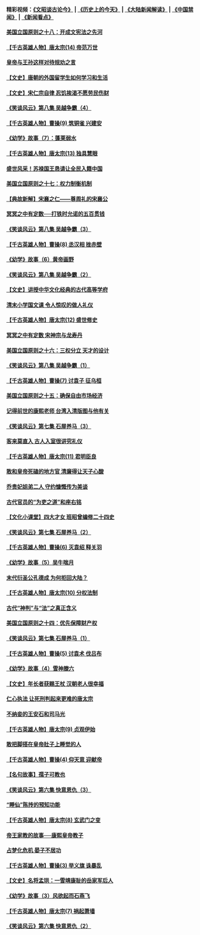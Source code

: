 #### 精彩视频：[《文昭谈古论今》](http://45.32.25.56/wenzhao) | [《历史上的今天》](http://45.32.25.56/today-in-history) | [《大陆新闻解读》](http://45.32.25.56/ntdtv-comedy) | [《中国禁闻》](http://45.32.25.56/ntdtv-news) | [《新闻看点》](http://45.32.25.56/news-insight) 

 #### [美国立国原则之十八：开成文宪法之先河](../pages/nsc975/n11008526.md?t=02090631) 

#### [【千古英雄人物】唐太宗(14) 帝范万世](../pages/nsc975/n8034234.md?t=02090631) 

#### [皇帝与王孙这样对待规劝之言](../pages/nsc975/n10994666.md?t=02090631) 

#### [【文史】唐朝的外国留学生如何学习和生活](../pages/nsc975/n11010825.md?t=02090631) 

#### [【文史】宋仁宗自律 忍饥挨渴不愿劳民伤财](../pages/nsc975/n10997349.md?t=02090631) 

#### [《笑谈风云》第八集 吴越争霸（4）](../pages/nsc975/n11010924.md?t=02090631) 

#### [【千古英雄人物】曹操(9) 筑铜雀 兴建安](../pages/nsc975/n7662497.md?t=02090631) 

#### [《幼学》故事（7）：蓬莱弱水](../pages/nsc975/n10990547.md?t=02090631) 

#### [【千古英雄人物】唐太宗(13) 独具慧眼](../pages/nsc975/n8034179.md?t=02090631) 

#### [盛世风采！苏禄国王恳请让全民入籍中国](../pages/nsc975/n10992284.md?t=02090631) 

#### [美国立国原则之十七：权力制衡机制](../pages/nsc975/n11002624.md?t=02090631) 

#### [【典故新解】宋襄之仁——尊周礼的宋襄公](../pages/nsc975/n11018653.md?t=02090631) 

#### [冥冥之中有定数──打铁时允诺的五百贯钱](../pages/nsc975/n334213.md?t=02090631) 

#### [《笑谈风云》第八集 吴越争霸（3）](../pages/nsc975/n11010889.md?t=02090631) 

#### [【千古英雄人物】曹操(8) 丞汉相 挫赤壁](../pages/nsc975/n7662490.md?t=02090631) 

#### [《幼学》故事（6）黄帝画野](../pages/nsc975/n10990546.md?t=02090631) 

#### [《笑谈风云》第八集 吴越争霸（2）](../pages/nsc975/n10996834.md?t=02090631) 

#### [【文史】讲授中华文化经典的古代高等学府](../pages/nsc975/n11003895.md?t=02090631) 

#### [清末小学国文课 令人惊叹的做人礼仪](../pages/nsc975/n10980226.md?t=02090631) 

#### [【千古英雄人物】唐太宗(12) 盛世修史](../pages/nsc975/n8034115.md?t=02090631) 

#### [冥冥之中有定数 宋神宗与龙寿丹](../pages/nsc975/n11008770.md?t=02090631) 

#### [美国立国原则之十六：三权分立 天才的设计](../pages/nsc975/n10991293.md?t=02090631) 

#### [《笑谈风云》第八集 吴越争霸（1）](../pages/nsc975/n10987751.md?t=02090631) 

#### [【千古英雄人物】曹操(7) 讨袁子 征乌桓](../pages/nsc975/n7662459.md?t=02090631) 

#### [美国立国原则之十五：确保自由市场经济](../pages/nsc975/n10957715.md?t=02090631) 

#### [记得前世的康熙老师 台湾入清版图与他有关](../pages/nsc975/n11004761.md?t=02090631) 

#### [《笑谈风云》第七集 石屋养马（3）](../pages/nsc975/n10964155.md?t=02090631) 

#### [客来莫直入 古人入室很讲究礼仪](../pages/nsc975/n11002636.md?t=02090631) 

#### [【千古英雄人物】唐太宗(11) 君明臣良](../pages/nsc975/n8030388.md?t=02090631) 

#### [敢和皇帝死磕的地方官 清廉得让天子心酸](../pages/nsc975/n10999336.md?t=02090631) 

#### [乔贵妃姐弟二人 守约慷慨传为美谈](../pages/nsc975/n10842491.md?t=02090631) 

#### [古代官员的“为吏之道”和座右铭](../pages/nsc975/n10989890.md?t=02090631) 

#### [【文化小课堂】四大才女 班昭曾编修二十四史](../pages/nsc975/n10996143.md?t=02090631) 

#### [《笑谈风云》第七集 石屋养马（2）](../pages/nsc975/n10964109.md?t=02090631) 

#### [【千古英雄人物】曹操(6) 灭袁绍 释关羽](../pages/nsc975/n7662436.md?t=02090631) 

#### [《幼学》故事（5）吴牛喘月](../pages/nsc975/n10806013.md?t=02090631) 

#### [末代衍圣公孔德成 为何拒回大陆？](../pages/nsc975/n10992548.md?t=02090631) 

#### [【千古英雄人物】唐太宗(10) 分权法制](../pages/nsc975/n8025970.md?t=02090631) 

#### [古代“神判”与“法”之真正含义](../pages/nsc975/n10982291.md?t=02090631) 

#### [美国立国原则之十四：优先保障财产权](../pages/nsc975/n10954086.md?t=02090631) 

#### [《笑谈风云》第七集 石屋养马（1）](../pages/nsc975/n10964072.md?t=02090631) 

#### [【千古英雄人物】曹操(5) 讨袁术 伐吕布](../pages/nsc975/n7637126.md?t=02090631) 

#### [《幼学》故事（4）雪神滕六](../pages/nsc975/n10806012.md?t=02090631) 

#### [【文史】年长者获赐王杖 汉朝老人很幸福](../pages/nsc975/n10980263.md?t=02090631) 

#### [仁心执法 让死刑判起来更难的唐太宗](../pages/nsc975/n10979954.md?t=02090631) 

#### [不纳妾的王安石和司马光](../pages/nsc975/n2647438.md?t=02090631) 

#### [【千古英雄人物】唐太宗(9) 贞观伊始](../pages/nsc975/n8022938.md?t=02090631) 

#### [敢把脚搭在皇帝肚子上睡觉的人](../pages/nsc975/n10975530.md?t=02090631) 

#### [【千古英雄人物】曹操(4) 仰天意 迎献帝](../pages/nsc975/n7637003.md?t=02090631) 

#### [【名句故事】孺子可教也](../pages/nsc975/n10371944.md?t=02090631) 

#### [《笑谈风云》第六集 快意恩仇（3）](../pages/nsc975/n10953824.md?t=02090631) 

#### [“睡仙”陈抟的预知功能](../pages/nsc975/n10955272.md?t=02090631) 

#### [【千古英雄人物】唐太宗(8) 玄武门之变](../pages/nsc975/n7979461.md?t=02090631) 

#### [帝王家教的故事──康熙皇帝教子](../pages/nsc975/n10764254.md?t=02090631) 

#### [占梦化危机 晏子不居功](../pages/nsc975/n232663.md?t=02090631) 

#### [【千古英雄人物】曹操(3) 举义旗 诛暴乱](../pages/nsc975/n7576061.md?t=02090631) 

#### [【文史】名将孟珙：一雪靖康耻的岳家军后人](../pages/nsc975/n10949269.md?t=02090631) 

#### [《幼学》故事（3）风欲起而石燕飞](../pages/nsc975/n10806010.md?t=02090631) 

#### [【千古英雄人物】唐太宗(7) 祸起萧墙](../pages/nsc975/n7979459.md?t=02090631) 

#### [《笑谈风云》第六集 快意恩仇（2）](../pages/nsc975/n10950714.md?t=02090631) 

